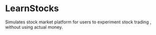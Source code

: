 # LearnStocks
Simulates stock market platform for users to experiment stock trading , without using actual money.
